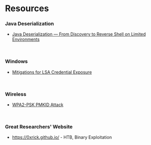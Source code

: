 # Resources

### Java Deserialization
* [Java Deserialization — From Discovery to Reverse Shell on Limited Environments](https://medium.com/abn-amro-red-team/java-deserialization-from-discovery-to-reverse-shell-on-limited-environments-2e7b4e14fbef)
<br />

### Windows
* [Mitigations for LSA Credential Exposure](https://thedefensedude.wordpress.com/2016/07/19/mitigations-for-lsa-credential-exposure-part-1-plain-text-passwords/#comments)
<br />

### Wireless
* [WPA2-PSK PMKID Attack](http://www.jackson-t.ca/)
<br />

### Great Researchers' Website
* https://0xrick.github.io/ - HTB, Binary Exploitation
